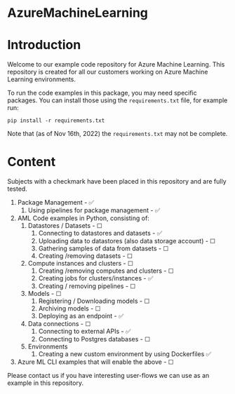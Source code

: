 # AzureMachineLearning

# Introduction

Welcome to our example code repository for Azure Machine Learning.
This repository is created for all our customers working on Azure Machine Learning environments.

To run the code examples in this package, you may need specific packages. You can install those using the `requirements.txt` file, for example run:

```
pip install -r requirements.txt
```

Note that (as of Nov 16th, 2022) the `requirements.txt` may not be complete.

# Content

Subjects with a checkmark have been placed in this repository and are fully tested.

1. Package Management - :white_check_mark:
   1. Using pipelines for package management - :white_check_mark:
2. AML Code examples in Python, consisting of:
   1. Datastores / Datasets - &#x2610;
      1. Connecting to datastores and datasets - :white_check_mark:
      2. Uploading data to datastores (also data storage account) - &#x2610;
      3. Gathering samples of data from datasets - &#x2610;
      4. Creating /removing datasets - &#x2610;
   2. Compute instances and clusters - &#x2610;
      1. Creating /removing computes and clusters - &#x2610;
      2. Creating jobs for clusters/instances - :white_check_mark:
      3. Creating / removing pipelines - &#x2610;
   3. Models - &#x2610;
      1. Registering / Downloading models - &#x2610;
      2. Archiving models - &#x2610;
      3. Deploying as an endpoint - :white_check_mark:
   4. Data connections - &#x2610;
      1. Connecting to external APIs - :white_check_mark:
      2. Connecting to Postgres databases - &#x2610;
   5. Environments
      1. Creating a new custom environment by using Dockerfiles :white_check_mark:
3. Azure ML CLI examples that will enable the above - &#x2610;

Please contact us if you have interesting user-flows we can use as an example in this repository.

